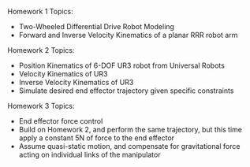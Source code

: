 Homework 1 Topics:
  -	Two-Wheeled Differential Drive Robot Modeling
  -	Forward and Inverse Velocity Kinematics of a planar RRR robot arm

Homework 2 Topics:
  -	Position Kinematics of 6-DOF UR3 robot from Universal Robots
  -	Velocity Kinematics of UR3
  -	Inverse Velocity Kinematics of UR3
  -	Simulate desired end effector trajectory given specific constraints
    
Homework 3 Topics:
  -	End effector force control
  -	Build on Homework 2, and perform the same trajectory, but this time apply a constant 5N of force to the end effector
  -	Assume quasi-static motion, and compensate for gravitational force acting on individual links of the manipulator
